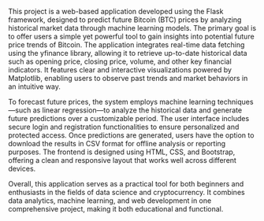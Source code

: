 This project is a web-based application developed using the Flask framework, designed to predict future Bitcoin (BTC) prices by analyzing historical market data through machine learning models. The primary goal is to offer users a simple yet powerful tool to gain insights into potential future price trends of Bitcoin. The application integrates real-time data fetching using the yfinance library, allowing it to retrieve up-to-date historical data such as opening price, closing price, volume, and other key financial indicators. It features clear and interactive visualizations powered by Matplotlib, enabling users to observe past trends and market behaviors in an intuitive way.

To forecast future prices, the system employs machine learning techniques—such as linear regression—to analyze the historical data and generate future predictions over a customizable period. The user interface includes secure login and registration functionalities to ensure personalized and protected access. Once predictions are generated, users have the option to download the results in CSV format for offline analysis or reporting purposes. The frontend is designed using HTML, CSS, and Bootstrap, offering a clean and responsive layout that works well across different devices.

Overall, this application serves as a practical tool for both beginners and enthusiasts in the fields of data science and cryptocurrency. It combines data analytics, machine learning, and web development in one comprehensive project, making it both educational and functional.
